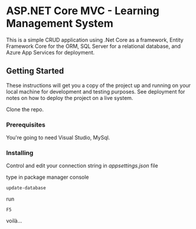  
# ASP.NET Core MVC - Learning Management System

This is a simple CRUD application using .Net Core as a framework, Entity Framework Core for the ORM, SQL Server for a relational database, and Azure App Services for deployment.

## Getting Started

These instructions will get you a copy of the project up and running on your local machine for development and testing purposes. See deployment for notes on how to deploy the project on a live system.

Clone the repo. 

### Prerequisites

You're going to need Visual Studio, MySql.

### Installing

Control and edit your connection string in *appsettings.json* file


type in package manager console

```
update-database
```

run
```
F5
```

voilà...
